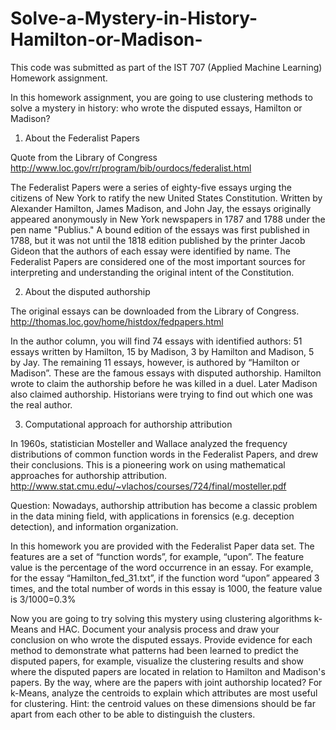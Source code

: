 # Solve-a-Mystery-in-History-Hamilton-or-Madison-

This code was submitted as part of the IST 707 (Applied Machine Learning) Homework assignment.


In this homework assignment, you are going to use clustering methods to solve a mystery in history: who wrote the disputed essays, Hamilton or Madison?

1.	About the Federalist Papers 

Quote from the Library of Congress
http://www.loc.gov/rr/program/bib/ourdocs/federalist.html

The Federalist Papers were a series of eighty-five essays urging the citizens of New York to ratify the new United States Constitution. Written by Alexander Hamilton, James Madison, and John Jay, the essays originally appeared anonymously in New York newspapers in 1787 and 1788 under the pen name "Publius." A bound edition of the essays was first published in 1788, but it was not until the 1818 edition published by the printer Jacob Gideon that the authors of each essay were identified by name. The Federalist Papers are considered one of the most important sources for interpreting and understanding the original intent of the Constitution.

2.	About the disputed authorship

The original essays can be downloaded from the Library of Congress.
http://thomas.loc.gov/home/histdox/fedpapers.html

In the author column, you will find 74 essays with identified authors: 51 essays written by Hamilton, 15 by Madison, 3 by Hamilton and Madison, 5 by Jay. The remaining 11 essays, however, is authored by “Hamilton or Madison”. These are the famous essays with disputed authorship. Hamilton wrote to claim the authorship before he was killed in a duel. Later Madison also claimed authorship. Historians were trying to find out which one was the real author. 

3.	Computational approach for authorship attribution

In 1960s, statistician Mosteller and Wallace analyzed the frequency distributions of common function words in the Federalist Papers, and drew their conclusions. This is a pioneering work on using mathematical approaches for authorship attribution.
http://www.stat.cmu.edu/~vlachos/courses/724/final/mosteller.pdf

Question:
Nowadays, authorship attribution has become a classic problem in the data mining field, with applications in forensics (e.g. deception detection), and information organization.

In this homework you are provided with the Federalist Paper data set. The features are a set of “function words”, for example, “upon”. The feature value is the percentage of the word occurrence in an essay. For example, for the essay “Hamilton_fed_31.txt”, if the function word “upon” appeared 3 times, and the total number of words in this essay is 1000, the feature value is 3/1000=0.3%

Now you are going to try solving this mystery using clustering algorithms k-Means and HAC. Document your analysis process and draw your conclusion on who wrote the disputed essays. Provide evidence for each method to demonstrate what patterns had been learned to predict the disputed papers, for example, visualize the clustering results and show where the disputed papers are located in relation to Hamilton and Madison's papers. By the way, where are the papers with joint authorship located? For k-Means, analyze the centroids to explain which attributes are most useful for clustering. Hint: the centroid values on these dimensions should be far apart from each other to be able to distinguish the clusters. 


